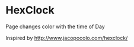 HexClock
========

Page changes color with the time of Day


Inspired by http://www.jacopocolo.com/hexclock/
